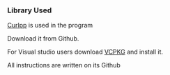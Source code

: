 
<h3><strong>Library Used</strong></h3>
<p><a href="http://www.curlpp.org/">Curlpp</a> is used in the program</p>
<p>Download it from Github.</p>
<p>For Visual studio users download <a href="https://github.com/microsoft/vcpkg">VCPKG</a> and install it.</p>
<p>All instructions are written on its Github</p>
